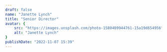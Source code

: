 ```yaml
---
draft: false
name: "Janette Lynch"
title: "Senior Director"
avatar: {
    src: "https://images.unsplash.com/photo-1580489944761-15a19d654956",
    alt: "Janette Lynch"
}
publishDate: "2022-11-07 15:39"
---
```

